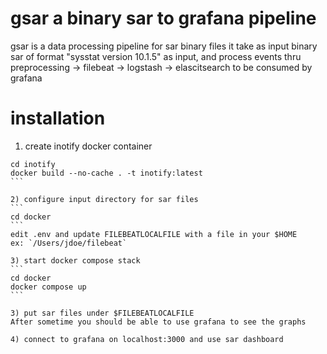 # gsar a binary sar to grafana pipeline

gsar is a data processing pipeline for sar binary files
it take as input binary sar of format "sysstat version 10.1.5"
as input, and process events thru preprocessing -> filebeat -> logstash -> elascitsearch 
to be consumed by grafana

# installation

1) create inotify docker container
````
cd inotify
docker build --no-cache . -t inotify:latest
```

2) configure input directory for sar files
```
cd docker
```
edit .env and update FILEBEATLOCALFILE with a file in your $HOME
ex: `/Users/jdoe/filebeat`

3) start docker compose stack
```
cd docker
docker compose up
```

3) put sar files under $FILEBEATLOCALFILE
After sometime you should be able to use grafana to see the graphs

4) connect to grafana on localhost:3000 and use sar dashboard

